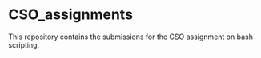 # CSO_assignments
This repository contains the submissions for the CSO assignment on bash scripting.
